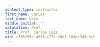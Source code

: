 ```yaml
---
content_type: instructor
first_name: Carlos
last_name: Lois
middle_initial: ''
salutation: Prof.
title: Prof. Carlos Lois
uid: c585f95e-a9f6-c27e-f8d1-184ec943a8c1
---
```

